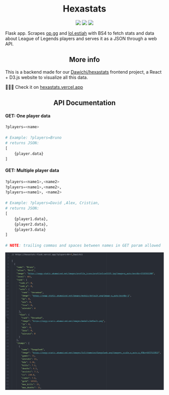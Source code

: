 <h1 align="center">Hexastats</h1>

<div align="center">
  </span><img src="https://img.shields.io/badge/made%20with-python-blue" /><span> <img src="https://img.shields.io/badge/made%20with-flask-white" /><span> </span><img src="https://img.shields.io/badge/made%20with-beautifulsoup4-green" />
</div>

Flask app. Scrapes [op.gg](https://www.op.gg/) and [lol.estiah](https://lol.estiah.com/) with BS4 to fetch stats and data about League of Legends players and serves it as a JSON through a web API. 





<h2 align="center">More info</h2>

This is a backend made for our [Dawichi/hexastats](https://github.com/Dawichi/hexastats) frontend project, a React + D3.js website to visualize all this data.

🎉🎉🎉 Check it on [hexastats.vercel.app](https://hexastats.vercel.app)





<h2 align="center">API Documentation</h2>

#### GET: One player data 

````python
?players=<name>

# Example: ?players=Bruno
# returns JSON:
[
    {player.data}
]
````




#### GET: Multiple player data 

````python
?players=<name1>,<name2>
?players=<name1>,<name2>,
?players=<name1>, <name2>

# Example: ?players=David ,Alex, Cristian,
# returns JSON: 
[
    {player1.data},
    {player2.data},
    {player3.data}
]

# NOTE: trailing commas and spaces between names in GET param allowed
````



![showcase](./showcase.png)






